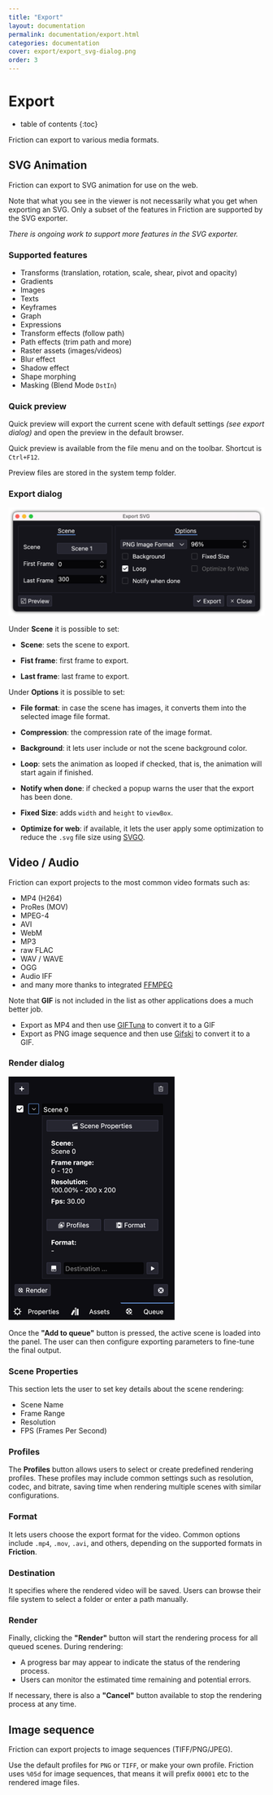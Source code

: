 ```yaml
---
title: "Export"
layout: documentation
permalink: documentation/export.html
categories: documentation
cover: export/export_svg-dialog.png
order: 3
---
```


# Export

* table of contents
{:toc}

Friction can export to various media formats.

## SVG Animation

Friction can export to SVG animation for use on the web.

Note that what you see in the viewer is not necessarily what you get when exporting an SVG. Only a subset of the features in Friction are supported by the SVG exporter.

*There is ongoing work to support more features in the SVG exporter.*

### Supported features

* Transforms (translation, rotation, scale, shear, pivot and opacity)
* Gradients
* Images
* Texts
* Keyframes
* Graph
* Expressions
* Transform effects (follow path)
* Path effects (trim path and more)
* Raster assets (images/videos)
* Blur effect
* Shadow effect
* Shape morphing
* Masking (Blend Mode `DstIn`)

### Quick preview

Quick preview will export the current scene with default settings *(see export dialog)* and open the preview in the default browser.

Quick preview is available from the file menu and on the toolbar. Shortcut is `Ctrl+F12`.

Preview files are stored in the system temp folder.

### Export dialog

![Export dialog](/assets/documentation/export/export_svg-dialog.png)

Under **Scene** it is possible to set:

* **Scene**: sets the scene to export.

* **Fist frame**: first frame to export.

* **Last frame**: last frame to export.

Under **Options** it is possible to set:

* **File format**: in case the scene has images, it converts them into the selected image file format.

* **Compression**: the compression rate of the image format.

* **Background**: it lets user include or not the scene background color.

* **Loop**: sets the animation as looped if checked, that is, the animation will start again if finished.

* **Notify when done**: if checked a popup warns the user that the export has been done.

* **Fixed Size**: adds `width` and `height` to `viewBox`.

* **Optimize for web**: if available, it lets the user apply some optimization to reduce the `.svg` file size using [SVGO](https://github.com/svg/svgo).

## Video / Audio

Friction can export projects to the most common video formats such as:

* MP4 (H264)
* ProRes (MOV)
* MPEG-4
* AVI
* WebM
* MP3
* raw FLAC
* WAV / WAVE
* OGG
* Audio IFF
* and many more thanks to integrated [FFMPEG](https://www.ffmpeg.org/)

Note that **GIF** is not included in the list as other applications does a much better job.

* Export as MP4 and then use [GIFTuna](https://giftuna.io/) to convert it to a GIF
* Export as PNG image sequence and then use [Gifski](https://github.com/sindresorhus/Gifski) to convert it to a GIF.

### Render dialog

![Video/Audio render dialog](/assets/documentation/export/export_video-dialog.png)

Once the **"Add to queue"** button is pressed, the active scene is loaded into the panel. The user can then configure exporting parameters to fine-tune the final output.

### Scene Properties

This section lets the user to set key details about the scene rendering:
- Scene Name
- Frame Range
- Resolution
- FPS (Frames Per Second)

### Profiles

The **Profiles** button allows users to select or create predefined rendering profiles. These profiles may include common settings such as resolution, codec, and bitrate, saving time when rendering multiple scenes with similar configurations.

### Format

It lets users choose the export format for the video. Common options include `.mp4`, `.mov`, `.avi`, and others, depending on the supported formats in **Friction**.

### Destination

It specifies where the rendered video will be saved. Users can browse their file system to select a folder or enter a path manually.

### Render

Finally, clicking the **"Render"** button will start the rendering process for all queued scenes. During rendering:
- A progress bar may appear to indicate the status of the rendering process.
- Users can monitor the estimated time remaining and potential errors.

If necessary, there is also a **"Cancel"** button available to stop the rendering process at any time.

## Image sequence

Friction can export projects to image sequences (TIFF/PNG/JPEG).

Use the default profiles for `PNG` or `TIFF`, or make your own profile. Friction uses `%05d` for image sequences, that means it will prefix `00001` etc to the rendered image files.

